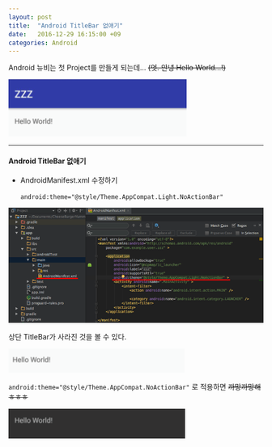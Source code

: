 ```yaml
---
layout: post
title:  "Android TitleBar 없애기"
date:   2016-12-29 16:15:00 +09
categories: Android
---
```


Android 뉴비는 첫 Project를 만들게 되는데... ~~(엇. 안녕 Hello World...!)~~

![TitleBar](/assets/images/android_remove_actionbar/TitleBar.png)

---

#### Android TitleBar 없애기

* AndroidManifest.xml 수정하기

    `android:theme="@style/Theme.AppCompat.Light.NoActionBar"`

![AndroidManifest](/assets/images/android_remove_actionbar/AndroidManifest.png)

상단 TitleBar가 사라진 것을 볼 수 있다.

![Removed_TitleBar](/assets/images/android_remove_actionbar/Removed_TitleBar.png)

`android:theme="@style/Theme.AppCompat.NoActionBar"` 로 적용하면 ~~까망까망해 ㅎㅎㅎ~~

![Removed_TitleBar_Black](/assets/images/android_remove_actionbar/Removed_TitleBar_Black.png)
